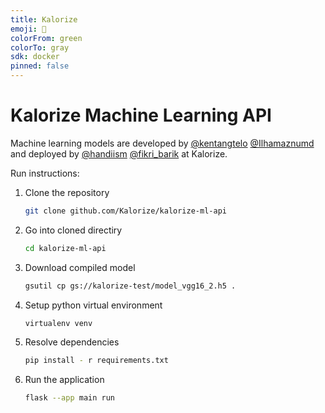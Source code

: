 ```yaml
---
title: Kalorize
emoji: 🐨
colorFrom: green
colorTo: gray
sdk: docker
pinned: false
---
```

# Kalorize Machine Learning API

Machine learning models are developed by [@kentangtelo](https://github.com/kentangtelo) [@Ilhamaznumd](https://github.com/Ilhamaznumd) and deployed by [@handiism](https://github.com/handiism) [@fikri_barik](https://github.com/@fikri_barik) at Kalorize.

Run instructions:

1. Clone the repository

   ```bash
   git clone github.com/Kalorize/kalorize-ml-api
   ```

2. Go into cloned directiry

   ```bash
   cd kalorize-ml-api
   ```

3. Download compiled model

   ```bash
   gsutil cp gs://kalorize-test/model_vgg16_2.h5 .
   ```

4. Setup python virtual environment

   ```bash
   virtualenv venv
   ```

5. Resolve dependencies

   ```bash
   pip install - r requirements.txt
   ```

6. Run the application

   ```bash
   flask --app main run
   ```
